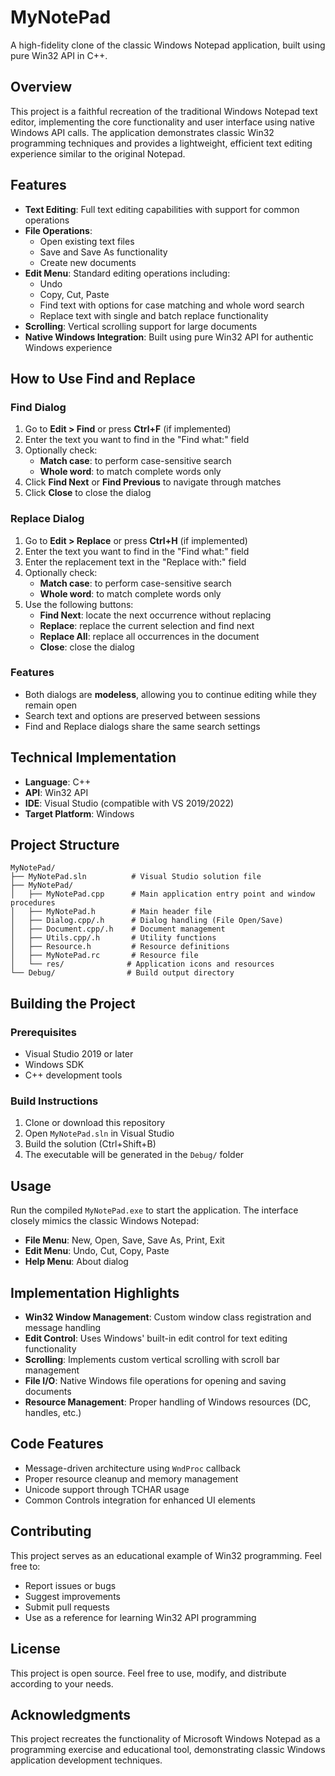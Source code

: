 # MyNotePad

A high-fidelity clone of the classic Windows Notepad application, built using pure Win32 API in C++.

## Overview

This project is a faithful recreation of the traditional Windows Notepad text editor, implementing the core functionality and user interface using native Windows API calls. The application demonstrates classic Win32 programming techniques and provides a lightweight, efficient text editing experience similar to the original Notepad.

## Features

- **Text Editing**: Full text editing capabilities with support for common operations
- **File Operations**:
  - Open existing text files
  - Save and Save As functionality
  - Create new documents
- **Edit Menu**: Standard editing operations including:
  - Undo
  - Copy, Cut, Paste
  - Find text with options for case matching and whole word search
  - Replace text with single and batch replace functionality
- **Scrolling**: Vertical scrolling support for large documents
- **Native Windows Integration**: Built using pure Win32 API for authentic Windows experience

## How to Use Find and Replace

### Find Dialog
1. Go to **Edit > Find** or press **Ctrl+F** (if implemented)
2. Enter the text you want to find in the "Find what:" field
3. Optionally check:
   - **Match case**: to perform case-sensitive search
   - **Whole word**: to match complete words only
4. Click **Find Next** or **Find Previous** to navigate through matches
5. Click **Close** to close the dialog

### Replace Dialog
1. Go to **Edit > Replace** or press **Ctrl+H** (if implemented)
2. Enter the text you want to find in the "Find what:" field
3. Enter the replacement text in the "Replace with:" field
4. Optionally check:
   - **Match case**: to perform case-sensitive search
   - **Whole word**: to match complete words only
5. Use the following buttons:
   - **Find Next**: locate the next occurrence without replacing
   - **Replace**: replace the current selection and find next
   - **Replace All**: replace all occurrences in the document
   - **Close**: close the dialog

### Features
- Both dialogs are **modeless**, allowing you to continue editing while they remain open
- Search text and options are preserved between sessions
- Find and Replace dialogs share the same search settings

## Technical Implementation

- **Language**: C++
- **API**: Win32 API
- **IDE**: Visual Studio (compatible with VS 2019/2022)
- **Target Platform**: Windows

## Project Structure

```text
MyNotePad/
├── MyNotePad.sln          # Visual Studio solution file
├── MyNotePad/
│   ├── MyNotePad.cpp      # Main application entry point and window procedures
│   ├── MyNotePad.h        # Main header file
│   ├── Dialog.cpp/.h      # Dialog handling (File Open/Save)
│   ├── Document.cpp/.h    # Document management
│   ├── Utils.cpp/.h       # Utility functions
│   ├── Resource.h         # Resource definitions
│   ├── MyNotePad.rc       # Resource file
│   └── res/              # Application icons and resources
└── Debug/                # Build output directory
```

## Building the Project

### Prerequisites

- Visual Studio 2019 or later
- Windows SDK
- C++ development tools

### Build Instructions

1. Clone or download this repository
2. Open `MyNotePad.sln` in Visual Studio
3. Build the solution (Ctrl+Shift+B)
4. The executable will be generated in the `Debug/` folder

## Usage

Run the compiled `MyNotePad.exe` to start the application. The interface closely mimics the classic Windows Notepad:

- **File Menu**: New, Open, Save, Save As, Print, Exit
- **Edit Menu**: Undo, Cut, Copy, Paste
- **Help Menu**: About dialog

## Implementation Highlights

- **Win32 Window Management**: Custom window class registration and message handling
- **Edit Control**: Uses Windows' built-in edit control for text editing functionality
- **Scrolling**: Implements custom vertical scrolling with scroll bar management
- **File I/O**: Native Windows file operations for opening and saving documents
- **Resource Management**: Proper handling of Windows resources (DC, handles, etc.)

## Code Features

- Message-driven architecture using `WndProc` callback
- Proper resource cleanup and memory management
- Unicode support through TCHAR usage
- Common Controls integration for enhanced UI elements

## Contributing

This project serves as an educational example of Win32 programming. Feel free to:

- Report issues or bugs
- Suggest improvements
- Submit pull requests
- Use as a reference for learning Win32 API programming

## License

This project is open source. Feel free to use, modify, and distribute according to your needs.

## Acknowledgments

This project recreates the functionality of Microsoft Windows Notepad as a programming exercise and educational tool, demonstrating classic Windows application development techniques.